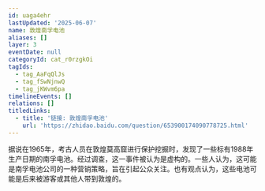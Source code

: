 ```yaml
---
id: uaga4ehr
lastUpdated: '2025-06-07'
name: 敦煌南孚电池
aliases: []
layer: 3
eventDate: null
categoryId: cat_r0rzgkOi
tagIds:
  - tag_AaFqQlJs
  - tag_fSwNjnwQ
  - tag_jKWvm6pa
timelineEvents: []
relations: []
titledLinks:
  - title: '链接: 敦煌南孚电池'
    url: 'https://zhidao.baidu.com/question/653900174090778725.html'
---
```

据说在1965年，考古人员在敦煌莫高窟进行保护挖掘时，发现了一些标有1988年生产日期的南孚电池。经过调查，这一事件被认为是虚构的。一些人认为，这可能是南孚电池公司的一种营销策略，旨在引起公众关注。也有观点认为，这些电池可能是后来被游客或其他人带到敦煌的。
